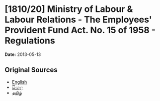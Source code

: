 # [1810/20] Ministry of Labour & Labour Relations - The Employees' Provident Fund Act. No. 15 of 1958 - Regulations

**Date:** 2013-05-13

## Original Sources

- [English](https://documents.gov.lk/view/extra-gazettes/2013/5/1810-20_E.pdf)
- [සිංහල](https://documents.gov.lk/view/extra-gazettes/2013/5/1810-20_S.pdf)
- [தமிழ்](https://documents.gov.lk/view/extra-gazettes/2013/5/1810-20_T.pdf)
